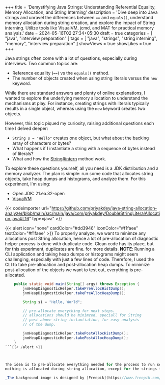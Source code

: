 +++
title = 'Demystifying Java Strings: Understanding Referential Equality, Memory Allocation, and String Interning'
description = 'Dive deep into Java strings and unravel the differences between `==` and `equals()`, understand memory allocation during string creation, and explore the impact of String interning. Utilize tools like VisualVM, jcmd, and MAT for practical memory analysis.'
date = 2024-05-16T02:27:34+05:30
draft = true
categories = [ "java", "interview preparation" ]
tags = [ "java", "strings", "string interning", "memory", "interview preparation" ]
showViews = true
showLikes = true
+++

Java strings often come with a lot of questions, especially during interviews.
Two common topics are:

- Reference equality (`==`) vs the `equals()` method.
- The number of objects created when using string literals versus the `new`
  keyword.

While there are standard answers and plenty of online explanations, I wanted to 
explore the underlying memory allocation to understand the mechanisms at play. 
For instance, creating strings with literals typically results in a single 
object, whereas using the `new` keyword creates two objects.

However, this topic piqued my curiosity, raising additional questions each time I delved deeper:

- `String s = "Hello"` creates one object, but what about the backing array of characters or bytes?
- What happens if I instantiate a string with a sequence of bytes instead of literals?
- What and how the
  [String#intern](<https://docs.oracle.com/en/java/javase/21/docs/api/java.base/java/lang/String.html#intern()>)
  method work.


To explore these questions yourself, all you need is a JDK distribution and 
a memory analyzer. The plan is simple: run some code that allocates string 
objects, take heap dumps and histograms, and analyze them. 
For this experiment, I'm using:
- Open JDK: 21.ea.32-open
- [VisualVM](https://visualvm.github.io/)

{{< codeimporter url="https://github.com/priyakdey/java-string-allocation-analyzer/blob/main/src/main/java/com/priyakdey/DoubleStringLiteralAllocation.java#L16" type=java" >}}


{{< alert icon="none" cardColor="#dd3946" iconColor="#f1faee" textColor="#f1faee" >}}
To properly analyze, we want to minimze any allocations post String allocation, hence a lot of pre-allocation of diagnostic helper process is done with duplicate code. Clean code has its place, but for this experiment, duplicates are fine.
for more details. 
**NOTE**: Running a CLI application and taking heap dumps or histograms might seem challenging, especially with just a few lines of code. Therefore, I used the CLI to take pre-allocation and post-allocation heap dumps. To minimize post-allocation of the objects we want to test out, everything is pre-allocated.
```java
    public static void main(String[] args) throws Exception {
        jvmHeapDiagnosticHelper.takePreAllocHistDump();
        jvmHeapDiagnosticHelper.takePreAllocHeapDump();

        String s1 = "Hello, World";

        // pre-allocate everything for next steps.
        // allocations should be minimzed, speciall for String 
        // post above string instantiation, for easy analysis
        // of the dump.

        jvmHeapDiagnosticHelper.takePostAllocHistDump();
        jvmHeapDiagnosticHelper.takePostAllocHeapDump();
    }
```{{< /alert >}}



The idea is to pre-allocate everything needed for the process to run so that 
nothing is allocated during string allocation, except for the strings themselves.

_The background image is designed by [Freepik](https://www.freepik.com/)._
